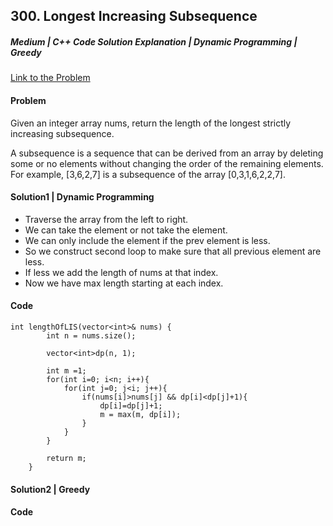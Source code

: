 ## 300. Longest Increasing Subsequence

##### Medium | C++ Code Solution Explanation | Dynamic Programming | Greedy

[Link to the Problem](https://leetcode.com/problems/longest-increasing-subsequence/)

#### Problem

Given an integer array nums, return the length of the longest strictly increasing subsequence.

A subsequence is a sequence that can be derived from an array by deleting some or no elements without changing the order of the remaining elements. For example, [3,6,2,7] is a subsequence of the array [0,3,1,6,2,2,7].

#### Solution1 | Dynamic Programming

- Traverse the array from the left to right.
- We can take the element or not take the element.
- We can only include the element if the prev element is less.
- So we construct second loop to make sure that all previous element are less.
- If less we add the length of nums at that index.
- Now we have max length starting at each index.

#### Code

```
int lengthOfLIS(vector<int>& nums) {
        int n = nums.size();

        vector<int>dp(n, 1);

        int m =1;
        for(int i=0; i<n; i++){
            for(int j=0; j<i; j++){
                if(nums[i]>nums[j] && dp[i]<dp[j]+1){
                    dp[i]=dp[j]+1;
                    m = max(m, dp[i]);
                }
            }
        }

        return m;
    }
```

#### Solution2 | Greedy

#### Code

```

```
